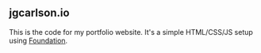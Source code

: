 ## jgcarlson.io
This is the code for my portfolio website.
It's a simple HTML/CSS/JS setup using [Foundation](http://foundation.zurb.com/).
